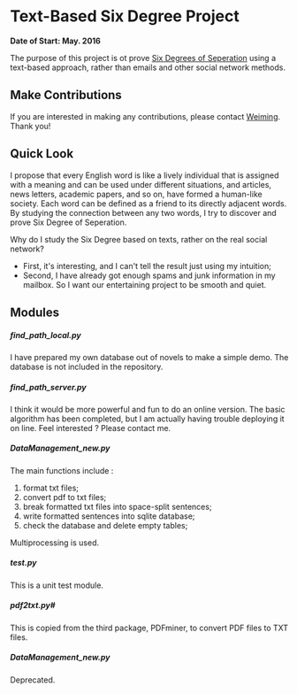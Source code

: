 # Text-Based Six Degree Project

**Date of Start: May. 2016**

The purpose of this project is ot prove [Six Degrees of Seperation](https://en.wikipedia.org/wiki/Six_degrees_of_separation) using a text-based approach, rather than emails and other social network methods.

## Make Contributions

If you are interested in making any contributions, please contact [Weiming](weiming@psu.edu). Thank you!

## Quick Look

I propose that every English word is like a lively individual that is assigned with a meaning and can be used under different situations, and articles, news letters, academic papers, and so on, have formed a human-like society. Each word can be defined as a friend to its directly adjacent words. By studying the connection between any two words, I try to discover and prove Six Degree of Seperation.

Why do I study the Six Degree based on texts, rather on the real social network?

- First, it's interesting, and I can't tell the result just using my intuition;
- Second, I have already got enough spams and junk information in my mailbox. So I want our entertaining project to be smooth and quiet.

## Modules

##### find_path_local.py

I have prepared my own database out of novels to make a simple demo. The database is not included in the repository.

##### find_path_server.py

I think it would be more powerful and fun to do an online version. The basic algorithm has been completed, but I am actually having trouble deploying it on line. Feel interested ? Please contact me.

##### DataManagement_new.py

The main functions include :

1. format txt files;
2. convert pdf to txt files;
3. break formatted txt files into space-split sentences;
4. write formatted sentences into sqlite database;
5. check the database and delete empty tables;

Multiprocessing is used.

##### test.py

This is a unit test module.

##### pdf2txt.py#

This is copied from the third package, PDFminer, to convert PDF files to TXT files.

##### DataManagement_new.py

Deprecated.
